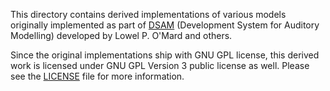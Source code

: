 This directory contains derived implementations of various models originally
implemented as part of [DSAM](https://sourceforge.net/projects/dsam/)
(Development System for Auditory Modelling) developed by Lowel P. O'Mard and
others.

Since the original implementations ship with GNU GPL license, this derived
work is licensed under GNU GPL Version 3 public license as well. Please see
the [LICENSE](LICENSE) file for more information.
